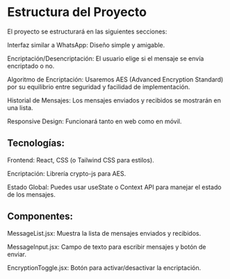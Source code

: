 # Estructura del Proyecto
El proyecto se estructurará en las siguientes secciones:


Interfaz similar a WhatsApp: Diseño simple y amigable.

Encriptación/Desencriptación: El usuario elige si el mensaje se envía encriptado o no.

Algoritmo de Encriptación: Usaremos AES (Advanced Encryption Standard) por su equilibrio entre seguridad y facilidad de implementación.

Historial de Mensajes: Los mensajes enviados y recibidos se mostrarán en una lista.

Responsive Design: Funcionará tanto en web como en móvil.

## Tecnologías:
Frontend: React, CSS (o Tailwind CSS para estilos).

Encriptación: Librería crypto-js para AES.

Estado Global: Puedes usar useState o Context API para manejar el estado de los mensajes.

## Componentes:

MessageList.jsx: Muestra la lista de mensajes enviados y recibidos.

MessageInput.jsx: Campo de texto para escribir mensajes y botón de enviar.

EncryptionToggle.jsx: Botón para activar/desactivar la encriptación.

